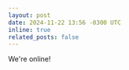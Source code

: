 ```yaml
---
layout: post
date: 2024-11-22 13:56 -0300 UTC
inline: true
related_posts: false
---
```


We're online!
